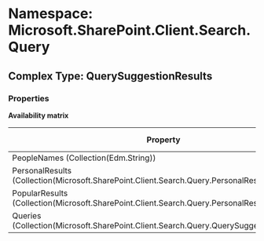 # Namespace: Microsoft.SharePoint.Client.Search.Query

## Complex Type: QuerySuggestionResults

### Properties

**Availability matrix**

Property | SPO | SP 2019 | SP 2016 | SP 2013
----------|:---:|:-------:|:-------:|:-------
PeopleNames (Collection(Edm.String)) | ✅ | ✅ | ✅ | ✅
PersonalResults (Collection(Microsoft.SharePoint.Client.Search.Query.PersonalResultSuggestion)) | ✅ | ✅ | ✅ | ✅
PopularResults (Collection(Microsoft.SharePoint.Client.Search.Query.PersonalResultSuggestion)) | ✅ | ❌ | ❌ | ❌
Queries (Collection(Microsoft.SharePoint.Client.Search.Query.QuerySuggestionQuery)) | ✅ | ✅ | ✅ | ✅
